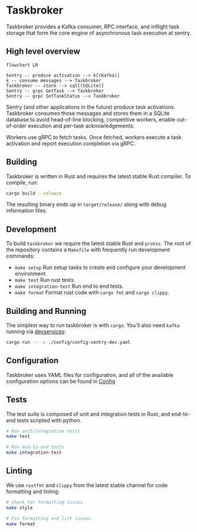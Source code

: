 # Taskbroker

Taskbroker provides a Kafka consumer, RPC interface, and inflight task storage
that form the core engine of asynchronous task execution at sentry.

## High level overview

```mermaid
flowchart LR

Sentry -- produce activation --> k[(Kafka)]
k -- consume messages --> Taskbroker
Taskbroker -- store --> sql[(SQLite)]
Sentry -- grpc GetTask --> Taskbroker
Sentry -- grpc SetTaskStatus --> Taskbroker
```

Sentry (and other applications in the future) produce task activations. Taskbroker
consumes those messages and stores them in a SQLite database to avoid head-of-line
blocking, competitive workers, enable out-of-order execution and per-task acknowledgements.

Workers use gRPC to fetch tasks. Once fetched, workers execute a task activation
and report execution completion via gRPC.

## Building

Taskbroker is written in Rust and requires the latest stable Rust compiler. To compile, run:

```bash
cargo build --release
```

The resulting binary ends up in `target/release/` along with debug information files.

## Development

To build `taskbroker` we require the latest stable Rust and `protoc`. The root of the repository
contains a `Makefile` with frequently run development commands:

- `make setup` Run setup tasks to create and configure your development
  environment.
- `make test` Run rust tests.
- `make integration-test` Run end to end tests.
- `make format` Format rust code with `cargo fmt` and `cargo clippy`.


## Building and Running

The simplest way to run taskbroker is with `cargo`. You'll also need
`kafka` running via [devservices](https://github.com/getsentry/devservices):

```bash
cargo run -- -c ./config/config-sentry-dev.yaml
```

## Configuration

Taskbroker uses YAML files for configuration, and all of the available
configuration options can be found in [Config](https://github.com/getsentry/taskbroker/blob/main/src/config.rs#L15)
## Tests

The test suite is composed of unit and integration tests in Rust, and end-to-end tests scripted with python.

```bash
# Run unit/integration tests
make test

# Run end-to-end tests
make integration-test
```

## Linting

We use `rustfmt` and `clippy` from the latest stable channel for code formatting and linting:

```bash
# Check for formatting issues
make style

# Fix formatting and lint issues
make format
```
